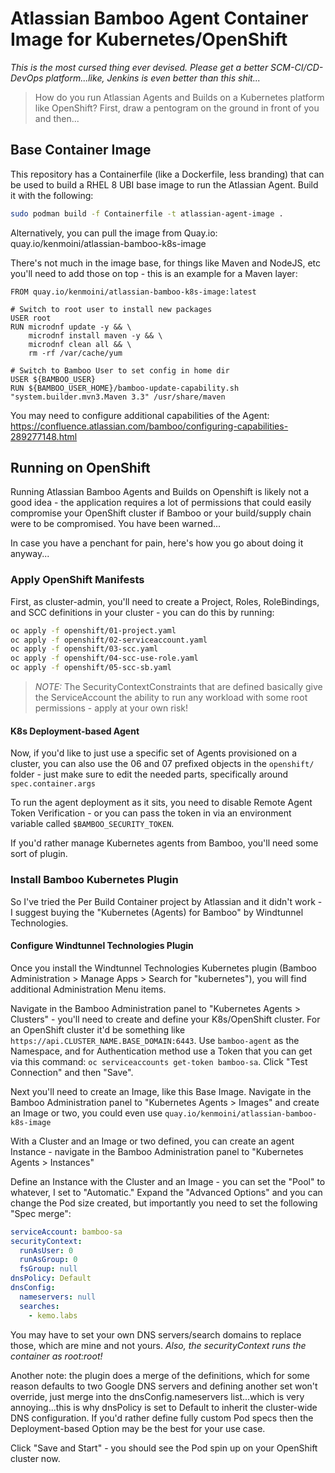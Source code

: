 # Atlassian Bamboo Agent Container Image for Kubernetes/OpenShift

_*This is the most cursed thing ever devised.  Please get a better SCM-CI/CD-DevOps platform...like, Jenkins is even better than this shit...*_

> How do you run Atlassian Agents and Builds on a Kubernetes platform like OpenShift?  First, draw a pentogram on the ground in front of you and then...

## Base Container Image

This repository has a Containerfile (like a Dockerfile, less branding) that can be used to build a RHEL 8 UBI base image to run the Atlassian Agent.  Build it with the following:

```bash
sudo podman build -f Containerfile -t atlassian-agent-image .
```

Alternatively, you can pull the image from Quay.io: quay.io/kenmoini/atlassian-bamboo-k8s-image

There's not much in the image base, for things like Maven and NodeJS, etc you'll need to add those on top - this is an example for a Maven layer:

```
FROM quay.io/kenmoini/atlassian-bamboo-k8s-image:latest

# Switch to root user to install new packages
USER root
RUN microdnf update -y && \
    microdnf install maven -y && \
  	microdnf clean all && \
  	rm -rf /var/cache/yum

# Switch to Bamboo User to set config in home dir
USER ${BAMBOO_USER}
RUN ${BAMBOO_USER_HOME}/bamboo-update-capability.sh "system.builder.mvn3.Maven 3.3" /usr/share/maven
```

You may need to configure additional capabilities of the Agent: https://confluence.atlassian.com/bamboo/configuring-capabilities-289277148.html

## Running on OpenShift

Running Atlassian Bamboo Agents and Builds on Openshift is likely not a good idea - the application requires a lot of permissions that could easily compromise your OpenShift cluster if Bamboo or your build/supply chain were to be compromised.  You have been warned...

In case you have a penchant for pain, here's how you go about doing it anyway...

### Apply OpenShift Manifests

First, as cluster-admin, you'll need to create a Project, Roles, RoleBindings, and SCC definitions in your cluster - you can do this by running:

```bash
oc apply -f openshift/01-project.yaml
oc apply -f openshift/02-serviceaccount.yaml
oc apply -f openshift/03-scc.yaml
oc apply -f openshift/04-scc-use-role.yaml
oc apply -f openshift/05-scc-sb.yaml
```

> *_NOTE:_* The SecurityContextConstraints that are defined basically give the ServiceAccount the ability to run any workload with some root permissions - apply at your own risk!

#### K8s Deployment-based Agent

Now, if you'd like to just use a specific set of Agents provisioned on a cluster, you can also use the 06 and 07 prefixed objects in the `openshift/` folder - just make sure to edit the needed parts, specifically around `spec.container.args`

To run the agent deployment as it sits, you need to disable Remote Agent Token Verification - or you can pass the token in via an environment variable called `$BAMBOO_SECURITY_TOKEN`.

If you'd rather manage Kubernetes agents from Bamboo, you'll need some sort of plugin.

### Install Bamboo Kubernetes Plugin

So I've tried the Per Build Container project by Atlassian and it didn't work - I suggest buying the "Kubernetes (Agents) for Bamboo" by Windtunnel Technologies.

#### Configure Windtunnel Technologies Plugin

Once you install the Windtunnel Technologies Kubernetes plugin (Bamboo Administration > Manage Apps > Search for "kubernetes"), you will find additional Administration Menu items.

Navigate in the Bamboo Administration panel to "Kubernetes Agents > Clusters" - you'll need to create and define your K8s/OpenShift cluster.  For an OpenShift cluster it'd be something like `https://api.CLUSTER_NAME.BASE_DOMAIN:6443`.  Use `bamboo-agent` as the Namespace, and for Authentication method use a Token that you can get via this command: `oc serviceaccounts get-token bamboo-sa`.  Click "Test Connection" and then "Save".

Next you'll need to create an Image, like this Base Image.  Navigate in the Bamboo Administration panel to "Kubernetes Agents > Images" and create an Image or two, you could even use `quay.io/kenmoini/atlassian-bamboo-k8s-image`

With a Cluster and an Image or two defined, you can create an agent Instance - navigate in the Bamboo Administration panel to "Kubernetes Agents > Instances"

Define an Instance with the Cluster and an Image - you can set the "Pool" to whatever, I set to "Automatic."  Expand the "Advanced Options" and you can change the Pod size created, but importantly you need to set the following "Spec merge":

```yaml
serviceAccount: bamboo-sa
securityContext:
  runAsUser: 0
  runAsGroup: 0
  fsGroup: null
dnsPolicy: Default
dnsConfig:
  nameservers: null
  searches: 
    - kemo.labs
```

You may have to set your own DNS servers/search domains to replace those, which are mine and not yours.  _*Also, the securityContext runs the container as root:root!*_

Another note: the plugin does a merge of the definitions, which for some reason defaults to two Google DNS servers and defining another set won't override, just merge into the dnsConfig.nameservers list...which is very annoying...this is why dnsPolicy is set to Default to inherit the cluster-wide DNS configuration.  If you'd rather define fully custom Pod specs then the Deployment-based Option may be the best for your use case.

Click "Save and Start" - you should see the Pod spin up on your OpenShift cluster now.